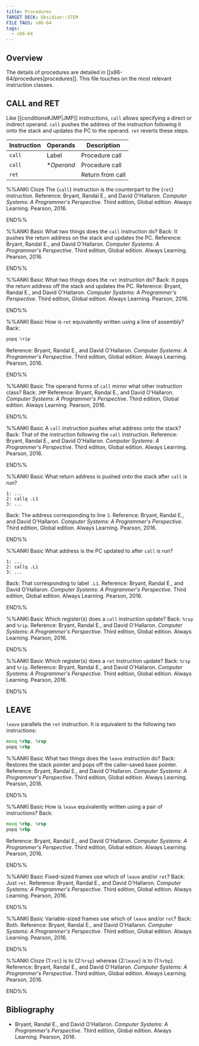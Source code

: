 ```yaml
---
title: Procedures
TARGET DECK: Obsidian::STEM
FILE TAGS: x86-64
tags:
  - x86-64
---
```


## Overview

The details of procedures are detailed in [[x86-64/procedures|procedures]]. This file touches on the most relevant instruction classes.

## CALL and RET

Like [[conditions#JMP|JMP]] instructions, `call` allows specifying a direct or indirect operand. `call` pushes the address of the instruction following it onto the stack and updates the PC to the operand. `ret` reverts these steps.

| Instruction | Operands    | Description      |
| ----------- | ----------- | ---------------- |
| `call`      | Label       | Procedure call   |
| `call`      | \**Operand* | Procedure call   |
| `ret`       |             | Return from call |

%%ANKI
Cloze
The {`call`} instruction is the counterpart to the {`ret`} instruction.
Reference: Bryant, Randal E., and David O'Hallaron. *Computer Systems: A Programmer's Perspective*. Third edition, Global edition. Always Learning. Pearson, 2016.
<!--ID: 1728558288130-->
END%%

%%ANKI
Basic
What two things does the `call` instruction do?
Back: It pushes the return address on the stack and updates the PC.
Reference: Bryant, Randal E., and David O'Hallaron. *Computer Systems: A Programmer's Perspective*. Third edition, Global edition. Always Learning. Pearson, 2016.
<!--ID: 1728558288148-->
END%%

%%ANKI
Basic
What two things does the `ret` instruction do?
Back: It pops the return address off the stack and updates the PC.
Reference: Bryant, Randal E., and David O'Hallaron. *Computer Systems: A Programmer's Perspective*. Third edition, Global edition. Always Learning. Pearson, 2016.
<!--ID: 1728558288160-->
END%%

%%ANKI
Basic
How is `ret` equivalently written using a line of assembly?
Back:
```asm
popq %rip
```
Reference: Bryant, Randal E., and David O'Hallaron. *Computer Systems: A Programmer's Perspective*. Third edition, Global edition. Always Learning. Pearson, 2016.
<!--ID: 1731952634162-->
END%%

%%ANKI
Basic
The operand forms of `call` mirror what other instruction class?
Back: `JMP`
Reference: Bryant, Randal E., and David O'Hallaron. *Computer Systems: A Programmer's Perspective*. Third edition, Global edition. Always Learning. Pearson, 2016.
<!--ID: 1728558288165-->
END%%

%%ANKI
Basic
A `call` instruction pushes what address onto the stack?
Back: That of the instruction following the `call` instruction.
Reference: Bryant, Randal E., and David O'Hallaron. *Computer Systems: A Programmer's Perspective*. Third edition, Global edition. Always Learning. Pearson, 2016.
<!--ID: 1728558288171-->
END%%

%%ANKI
Basic
What return address is pushed onto the stack after `call` is run?
```x86
1: ...
2: callq .L1
3: ...
```
Back: The address corresponding to line `3`.
Reference: Bryant, Randal E., and David O'Hallaron. *Computer Systems: A Programmer's Perspective*. Third edition, Global edition. Always Learning. Pearson, 2016.
<!--ID: 1728558288177-->
END%%

%%ANKI
Basic
What address is the PC updated to after `call` is run?
```x86
1: ...
2: callq .L1
3: ...
```
Back: That corresponding to label `.L1`.
Reference: Bryant, Randal E., and David O'Hallaron. *Computer Systems: A Programmer's Perspective*. Third edition, Global edition. Always Learning. Pearson, 2016.
<!--ID: 1728558288183-->
END%%

%%ANKI
Basic
Which register(s) does a `call` instruction update?
Back: `%rsp` and `%rip`.
Reference: Bryant, Randal E., and David O'Hallaron. *Computer Systems: A Programmer's Perspective*. Third edition, Global edition. Always Learning. Pearson, 2016.
<!--ID: 1728559336730-->
END%%

%%ANKI
Basic
Which register(s) does a `ret` instruction update?
Back: `%rsp` and `%rip`.
Reference: Bryant, Randal E., and David O'Hallaron. *Computer Systems: A Programmer's Perspective*. Third edition, Global edition. Always Learning. Pearson, 2016.
<!--ID: 1728559336760-->
END%%

## LEAVE

`leave` parallels the `ret` instruction. It is equivalent to the following two instructions:

```asm
movq %rbp, %rsp
popq %rbp
```

%%ANKI
Basic
What two things does the `leave` instruction do?
Back: Restores the stack pointer and pops off the caller-saved base pointer.
Reference: Bryant, Randal E., and David O'Hallaron. *Computer Systems: A Programmer's Perspective*. Third edition, Global edition. Always Learning. Pearson, 2016.
<!--ID: 1731952634163-->
END%%

%%ANKI
Basic
How is `leave` equivalently written using a pair of instructions?
Back:
```asm
movq %rbp, %rsp
popq %rbp
```
Reference: Bryant, Randal E., and David O'Hallaron. *Computer Systems: A Programmer's Perspective*. Third edition, Global edition. Always Learning. Pearson, 2016.
<!--ID: 1731952634164-->
END%%

%%ANKI
Basic
Fixed-sized frames use which of `leave` and/or `ret`?
Back: Just `ret`.
Reference: Bryant, Randal E., and David O'Hallaron. *Computer Systems: A Programmer's Perspective*. Third edition, Global edition. Always Learning. Pearson, 2016.
<!--ID: 1731952715097-->
END%%

%%ANKI
Basic
Variable-sized frames use which of `leave` and/or `ret`?
Back: Both.
Reference: Bryant, Randal E., and David O'Hallaron. *Computer Systems: A Programmer's Perspective*. Third edition, Global edition. Always Learning. Pearson, 2016.
<!--ID: 1731952715103-->
END%%

%%ANKI
Cloze
{1:`ret`} is to {2:`%rsp`} whereas {2:`leave`} is to {1:`%rbp`}.
Reference: Bryant, Randal E., and David O'Hallaron. *Computer Systems: A Programmer's Perspective*. Third edition, Global edition. Always Learning. Pearson, 2016.
<!--ID: 1731952634165-->
END%%

## Bibliography

* Bryant, Randal E., and David O'Hallaron. *Computer Systems: A Programmer's Perspective*. Third edition, Global edition. Always Learning. Pearson, 2016.